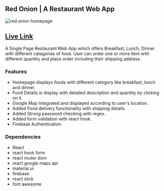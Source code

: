 ## Red Onion | A Restaurant Web App

![red onion homepage](https://i.imgur.com/l2yfmfC.png)
## [Live Link](https://ss-red-onion.web.app/)

A Single Page Restaurant Web App which offers Breakfast, Lunch, Dinner with different catagories of food. User can order one or more item with different quantity and place order including their shipping address.

### Features
- Homepage displays foods with different category like breakfast, lunch and dinner.
- Food Details is display with detailed description and quantity by clicking on it.
- Google Map Integrated and displayed according to user's location.
- Added Food delivery functionality with shipping details.
- Added Strong password checking with regex.
- Added form validation with react hook.
- Firebase Authentication.

### Dependencies
- React
- react hook form
- react router dom
- react google maps api
- material ui
- firebase 
- react slick
- font awesome